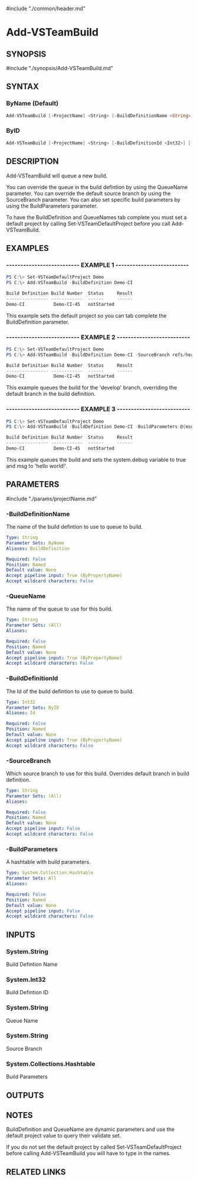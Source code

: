 #include "./common/header.md"

# Add-VSTeamBuild

## SYNOPSIS

#include "./synopsis/Add-VSTeamBuild.md"

## SYNTAX

### ByName (Default)

```powershell
Add-VSTeamBuild [-ProjectName] <String> [-BuildDefinitionName <String>] [-QueueName <String>] [-SourceBranch <String>] [-BuildParameters <System.Collections.Hashtable>]
```

### ByID

```powershell
Add-VSTeamBuild [-ProjectName] <String> [-BuildDefinitionId <Int32>] [-QueueName <String>] [-SourceBranch <String>] [-BuildParameters <System.Collections.Hashtable>]
```

## DESCRIPTION

Add-VSTeamBuild will queue a new build.

You can override the queue in the build defintion by using the QueueName
parameter. You can override the default source branch by using the SourceBranch
parameter. You can also set specific build parameters by using the BuildParameters
parameter.

To have the BuildDefinition and QueueNames tab complete you must set a default
project by calling Set-VSTeamDefaultProject before you call Add-VSTeamBuild.

## EXAMPLES

### -------------------------- EXAMPLE 1 --------------------------

```powershell
PS C:\> Set-VSTeamDefaultProject Demo
PS C:\> Add-VSTeamBuild -BuildDefinition Demo-CI

Build Definition Build Number  Status     Result
---------------- ------------  ------     ------
Demo-CI           Demo-CI-45   notStarted
```

This example sets the default project so you can tab complete the BuildDefinition parameter.

### -------------------------- EXAMPLE 2 --------------------------

```powershell
PS C:\> Set-VSTeamDefaultProject Demo
PS C:\> Add-VSTeamBuild -BuildDefinition Demo-CI -SourceBranch refs/heads/develop

Build Definition Build Number  Status     Result
---------------- ------------  ------     ------
Demo-CI           Demo-CI-45   notStarted
```

This example queues the build for the 'develop' branch, overriding the default branch in the build definition.

### -------------------------- EXAMPLE 3 --------------------------

```powershell
PS C:\> Set-VSTeamDefaultProject Demo
PS C:\> Add-VSTeamBuild -BuildDefinition Demo-CI -BuildParameters @{msg="hello world!"; 'system.debug'='true'}

Build Definition Build Number  Status     Result
---------------- ------------  ------     ------
Demo-CI           Demo-CI-45   notStarted
```

This example queues the build and sets the system.debug variable to true and msg to 'hello world!'.

## PARAMETERS

#include "./params/projectName.md"

### -BuildDefinitionName

The name of the build defintion to use to queue to build.

```yaml
Type: String
Parameter Sets: ByName
Aliases: BuildDefinition

Required: False
Position: Named
Default value: None
Accept pipeline input: True (ByPropertyName)
Accept wildcard characters: False
```

### -QueueName

The name of the queue to use for this build.

```yaml
Type: String
Parameter Sets: (All)
Aliases: 

Required: False
Position: Named
Default value: None
Accept pipeline input: True (ByPropertyName)
Accept wildcard characters: False
```

### -BuildDefinitionId

The Id of the build defintion to use to queue to build.

```yaml
Type: Int32
Parameter Sets: ByID
Aliases: Id

Required: False
Position: Named
Default value: None
Accept pipeline input: True (ByPropertyName)
Accept wildcard characters: False
```

### -SourceBranch

Which source branch to use for this build. Overrides default branch in build definition.

```yaml
Type: String
Parameter Sets: (All)
Aliases: 

Required: False
Position: Named
Default value: None
Accept pipeline input: False
Accept wildcard characters: False
```

### -BuildParameters

A hashtable with build parameters.

```yaml
Type: System.Collection.Hashtable
Parameter Sets: All
Aliases:

Required: False
Position: Named
Default value: None
Accept pipeline input: False
Accept wildcard characters: False
```

## INPUTS

### System.String

Build Defintion Name

### System.Int32

Build Defintion ID

### System.String

Queue Name

### System.String

Source Branch

### System.Collections.Hashtable

Build Parameters

## OUTPUTS

## NOTES

BuildDefinition and QueueName are dynamic parameters and use the default
project value to query their validate set.

If you do not set the default project by called Set-VSTeamDefaultProject before
calling Add-VSTeamBuild you will have to type in the names.

## RELATED LINKS
